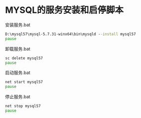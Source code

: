 # MYSQL的服务安装和启停脚本

安装服务.bat
```bat
D:\mysql57\mysql-5.7.31-winx64\bin\mysqld --install mysql57
pause
```

卸载服务.bat
```bat
sc delete mysql57
pause
```
启动服务.bat
```bat
net start mysql57
pause
```
停止服务.bat

```bat
net stop mysql57
pause
```
